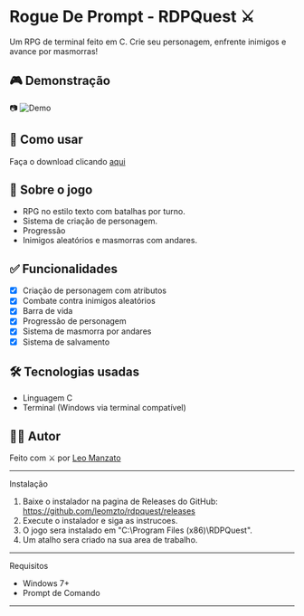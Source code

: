 # Rogue De Prompt - RDPQuest ⚔️

Um RPG de terminal feito em C. Crie seu personagem, enfrente inimigos e avance por masmorras!

## 🎮 Demonstração

📷 ![Demo](https://s14.gifyu.com/images/bso2d.gif)

## 🚀 Como usar

Faça o download clicando [aqui](https://github.com/leomzto/projetos/releases/tag/rpg_RDPQuest)

## 🧠 Sobre o jogo

- RPG no estilo texto com batalhas por turno.
- Sistema de criação de personagem.
- Progressão
- Inimigos aleatórios e masmorras com andares.

## ✅ Funcionalidades

- [x] Criação de personagem com atributos
- [x] Combate contra inimigos aleatórios
- [x] Barra de vida
- [x] Progressão de personagem
- [x] Sistema de masmorra por andares
- [x] Sistema de salvamento

## 🛠 Tecnologias usadas

- Linguagem C
- Terminal (Windows via terminal compatível)

## 👨‍💻 Autor

Feito com ⚔️ por [Leo Manzato](https://github.com/leomzto)

--------------------------------------

Instalação

1. Baixe o instalador na pagina de Releases do GitHub:
   https://github.com/leomzto/rdpquest/releases
2. Execute o instalador e siga as instrucoes.
3. O jogo sera instalado em "C:\Program Files (x86)\RDPQuest".
4. Um atalho sera criado na sua area de trabalho.

--------------------------------------

Requisitos

- Windows 7+
- Prompt de Comando

--------------------------------------
